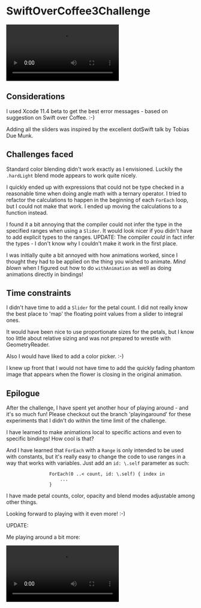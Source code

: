 # SwiftOverCoffee3Challenge

![Flower](flower11.mov)

## Considerations

I used Xcode 11.4 beta to get the best error messages - based on suggestion on Swift over Coffee. :-)

Adding all the sliders was inspired by the excellent dotSwift talk by Tobias Due Munk.

## Challenges faced

Standard color blending didn't work exactly as I envisioned. Luckily the `.hardLight` blend mode appears to work quite nicely.

I quickly ended up with expressions that could not be type checked in a reasonable time when doing angle math with a ternary operator. 
I tried to refactor the calculations to happen in the beginning of each `ForEach` loop, but I could not make that work. 
I ended up moving the calculations to a function instead.

I found it a bit annoying that the compiler could not infer the type in the specified ranges when using a `Slider`. It would look nicer if you didn't have to add explicit types to the ranges. UPDATE: The compiler _could_ in fact infer the types - I don't know why I couldn't make it work in the first place.

I was initially quite a bit annoyed with how animations worked, since I thought they had to be applied on the thing you wished to animate. *Mind blown* when I figured out how to do `withAnimation` as well as doing animations directly in bindings!

## Time constraints 

I didn't have time to add a `Slider` for the petal count. I did not really know the best place to 'map' the floating point values from a slider to integral ones.

It would have been nice to use proportionate sizes for the petals, but I know too little about relative sizing and was not prepared to wrestle with GeometryReader.

Also I would have liked to add a color picker. :-)

I knew up front that I would not have time to add the quickly fading phantom image that appears when the flower is closing in the original animation.

## Epilogue

After the challenge, I have spent yet another hour of playing around - and it's so much fun!
Please checkout out the branch 'playingaround' for these experiments that I didn't do within the time limit of the challenge.

I have learned to make animations local to specific actions and even to specific bindings! How cool is that?

And I have learned that `ForEach` with a `Range` is only intended to be used with constants, but it's really easy to change the code to use ranges in a way that works with variables. Just add an `id: \.self` parameter as such:

```
                ForEach(0 ..< count, id: \.self) { index in
                    ...
                }
```

I have made petal counts, color, opacity and blend modes adjustable among other things.

Looking forward to playing with it even more! :-)

UPDATE:

Me playing around a bit more:

![Update](flower13.mov)
